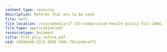 ```yaml
---
content_type: resource
description: Reforms that are to be used.
file: null
file_location: /coursemedia/17-315-comparative-health-policy-fall-2004/34584e4022c54503548c78ca2ebcaf51_hlth_plcy_reform.pdf
file_type: application/pdf
resourcetype: Document
title: hlth_plcy_reform.pdf
uid: 34584e40-22c5-4503-548c-78ca2ebcaf51
---
```

